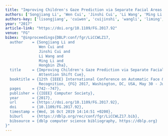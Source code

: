 ```yaml
---
title: "Improving Children's Gaze Prediction via Separate Facial Areas and Attention Shift Cue"
authors: ['Songjiang Li', 'Wen Cui', 'Jinshi Cui', 'Li Wang', 'Ming Li', 'Hongbin Zha']
authors-key: ['lisongjiang', 'cuiwen', 'cuijinshi', 'wangli', 'liming', 'zhahongbin']
year: "2017"
article-link: "https://doi.org/10.1109/FG.2017.92"
venue: "FG"
bibex: "@inproceedings{DBLP:conf/fgr/LiCCWLZ17,
  author    = {Songjiang Li and
               Wen Cui and
               Jinshi Cui and
               Li Wang and
               Ming Li and
               Hongbin Zha},
  title     = {Improving Children's Gaze Prediction via Separate Facial Areas and
               Attention Shift Cue},
  booktitle = {12th {IEEE} International Conference on Automatic Face & Gesture
               Recognition, {FG} 2017, Washington, DC, USA, May 30 - June 3, 2017},
  pages     = {742--747},
  publisher = {{IEEE} Computer Society},
  year      = {2017},
  url       = {https://doi.org/10.1109/FG.2017.92},
  doi       = {10.1109/FG.2017.92},
  timestamp = {Wed, 16 Oct 2019 14:14:51 +0200},
  biburl    = {https://dblp.org/rec/conf/fgr/LiCCWLZ17.bib},
  bibsource = {dblp computer science bibliography, https://dblp.org}
}"
---
```

